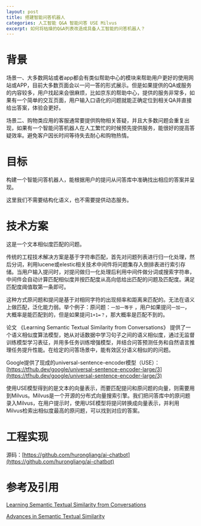 ```yaml
---
layout: post
title: 搭建智能问答机器人
categories: 人工智能 Q&A 智能问答 USE Milvus
excerpt: 如何将枯燥的Q&A列表改造成具备人工智能的问答机器人？
---
```


# 背景

场景一、大多数网站或者app都会有类似帮助中心的模块来帮助用户更好的使用网站或APP，目前大多数页面会以一问一答的形式展示。但是如果提供的QA或服务的内容较多，用户找起来会很麻烦，比如京东的帮助中心，提供的服务非常多，如果有一个简单的交互页面，用户输入口语化的问题就能正确定位到相关QA并直接给出答案，体验会更好。

场景二、购物类应用的客服通常要提供购物相关答疑，并且大多数问题会重复出现，如果有一个智能问答机器人在人工繁忙的时候预先提供服务，能很好的提高答疑效率。避免客户因长时间等待失去耐心和购物热情。

# 目标

构建一个智能问答机器人，能根据用户的提问从问答库中准确找出相应的答案并呈现。

这里我们不需要结构化语义，也不需要提供动态服务。

# 技术方案

这是一个文本相似度匹配的问题。

传统的工程技术解决方案是基于字符串匹配，首先对问题列表进行归一化处理，然后分词，利用lucene或elestic相关技术中间件将问题集存入倒排表进行索引存储。当用户输入提问时，对提问做归一化处理后利用中间件做分词或搜索字符串，中间件会自动计算匹配相似度并按匹配度从高向低给出匹配的问题及匹配度。满足匹配度阈值取第一条即可。

这种方式原问题和提问是基于对相同字符的出现频率和距离来匹配的。无法在语义上做匹配，泛化能力弱。举个例子：原问题：`一加一等于` ，用户如果提问`一加一`，大概率是能匹配到的，但是如果提问`1+1=？`，那大概率是匹配不到的。

论文 《Learning Semantic Textual Similarity from Conversations》 提供了一个语义相似度算法模型，她从对话数据中学习句子之间的语义相似度，通过无监督训练模型学习表征，并用多任务训练增强模型，并结合问答预测任务和自然语言推理任务提升性能。在给定的问答场景中，能有效区分语义相似的的问题。

Google提供了现成的universal-sentence-encoder模型（USE）：[https://tfhub.dev/google/universal-sentence-encoder-large/3](https://tfhub.dev/google/universal-sentence-encoder-large/3)

使用USE模型得到的是文本的向量表示，而要匹配提问和原问题的向量，则需要用到Milvus。Milvus是一个开源的分布式向量搜索引擎。我们把问答库中的原问题录入Milvus，在用户提示时，使用USE模型将提问转换成向量表示，并利用Milvus检索出相似度最高的原问题，可以找到对应的答案。

# 工程实现

源码：[https://github.com/hurongliang/ai-chatbot](https://github.com/hurongliang/ai-chatbot)


# 参考及引用 

[Learning Semantic Textual Similarity from Conversations](https://arxiv.org/abs/1804.07754)

[Advances in Semantic Textual Similarity](https://ai.googleblog.com/2018/05/advances-in-semantic-textual-similarity.html)


